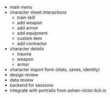 - main menu
- character sheet interactions
  - train skill
  - add weapon
  - add armor
  - add equipment
  - custom item
  - add contractor
- character details
  - trauma
  - weapon
  - armor
- character import form (stats, saves, identity)
- design review
- data review
- backend for sessions
- integrate with portraits from ashen-victor.itch.io